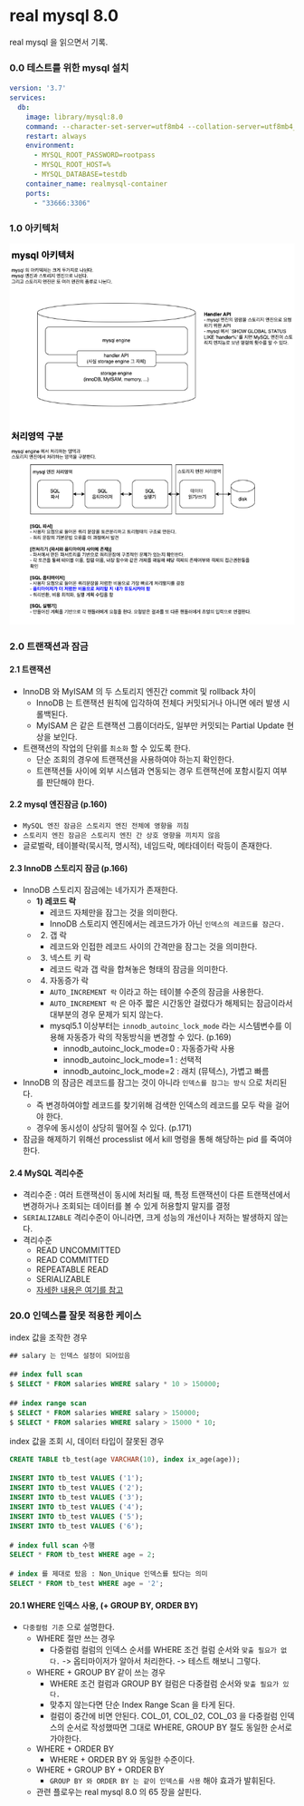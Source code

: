 # real mysql 8.0
real mysql 을 읽으면서 기록.

### 0.0 테스트를 위한 mysql 설치
```yml
version: '3.7'
services:
  db:
    image: library/mysql:8.0
    command: --character-set-server=utf8mb4 --collation-server=utf8mb4_unicode_ci
    restart: always
    environment:
      - MYSQL_ROOT_PASSWORD=rootpass
      - MYSQL_ROOT_HOST=%
      - MYSQL_DATABASE=testdb
    container_name: realmysql-container
    ports:
      - "33666:3306"
```

### 1.0 아키텍처
<kbd>
  <img alt="" src="../Image/realmysq8.0_chapter04_1.drawio.png" />
</kbd>

### 2.0 트랜잭션과 잠금
#### 2.1 트랜잭션
* InnoDB 와 MyISAM 의 두 스토리지 엔진간 commit 및 rollback 차이
  * InnoDB 는 트랜잭션 원칙에 입각하여 전체다 커밋되거나 아니면 에러 발생 시 롤백된다.
  * MyISAM 은 같은 트랜잭션 그룹이더라도, 일부만 커밋되는 Partial Update 현상을 보인다.
* 트랜잭션의 작업의 단위를 `최소화` 할 수 있도록 한다.
  * 단순 조회의 경우에 트랜잭션을 사용하여야 하는지 확인한다.
  * 트랜잭션들 사이에 외부 시스템과 연동되는 경우 트랜잭션에 포함시킬지 여부를 판단해야 한다.

#### 2.2 mysql 엔진잠금 (p.160)
* `MySQL 엔진 잠금은 스토리지 엔진 전체에 영향을 끼침`
* `스토리지 엔진 잠금은 스토리지 엔진 간 상호 영향을 끼치지 않음`
* 글로벌락, 테이블락(묵시적, 명시적), 네임드락, 메타데이터 락등이 존재한다.

#### 2.3 InnoDB 스토리지 잠금 (p.166)
* InnoDB 스토리지 잠금에는 네가지가 존재한다.
  * __1) 레코드 락__
    * 레코드 자체만을 잠그는 것을 의미한다.
    * InnoDB 스토리지 엔진에서는 레코드가가 아닌 `인덱스의 레코드를 잠근다.`
  * 2) 갭 락
    * 레코드와 인접한 레코드 사이의 간격만을 잠그는 것을 의미한다.
  * 3) 넥스트 키 락
    * 레코드 락과 갭 락을 합쳐놓은 형태의 잠금을 의미한다.
  * 4) 자동증가 락
    * `AUTO_INCREMENT 락` 이라고 하는 테이블 수준의 잠금을 사용한다.
    * `AUTO_INCREMENT 락` 은 아주 짧은 시간동안 걸렸다가 해제되는 잠금이라서 대부분의 경우 문제가 되지 않는다.
    * mysql5.1 이상부터는 `innodb_autoinc_lock_mode` 라는 시스템변수를 이용해 자동증가 락의 작동방식을 변경할 수 있다. (p.169)
      * innodb_autoinc_lock_mode=0 : 자동증가락 사용
      * innodb_autoinc_lock_mode=1 : 선택적
      * innodb_autoinc_lock_mode=2 : 래치 (뮤텍스), 가볍고 빠름
* InnoDB 의 잠금은 레코드를 잠그는 것이 아니라 `인덱스를 잠그는 방식` 으로 처리된다.
  * 즉 변경하여야할 레코드를 찾기위해 검색한 인덱스의 레코드를 모두 락을 걸어야 한다.
  * 경우에 동시성이 상당히 떨어질 수 있다. (p.171)
* 잠금을 해제하기 위해선 processlist 에서 kill 명령을 통해 해당하는 pid 를 죽여야 한다.

#### 2.4 MySQL 격리수준
* 격리수준 : 여러 트랜잭션이 동시에 처리될 때, 특정 트랜잭션이 다른 트랜잭션에서 변경하거나 조회되는 데이터를 볼 수 있게 허용할지 말지를 결정
* `SERIALIZABLE` 격리수준이 아니라면, 크게 성능의 개선이나 저하는 발생하지 않는다.
* 격리수준
  * READ UNCOMMITTED
  * READ COMMITTED
  * REPEATABLE READ
  * SERIALIZABLE
  * [자세한 내용은 여기를 참고](../database/Transaction_Isolation_Levels.md)


### 20.0 인덱스를 잘못 적용한 케이스
index 값을 조작한 경우
```sql
## salary 는 인덱스 설정이 되어있음

## index full scan
$ SELECT * FROM salaries WHERE salary * 10 > 150000; 

## index range scan
$ SELECT * FROM salaries WHERE salary > 150000; 
$ SELECT * FROM salaries WHERE salary > 15000 * 10; 
```

index 값을 조회 시, 데이터 타입이 잘못된 경우
```sql
CREATE TABLE tb_test(age VARCHAR(10), index ix_age(age));
 
INSERT INTO tb_test VALUES ('1');
INSERT INTO tb_test VALUES ('2');
INSERT INTO tb_test VALUES ('3');
INSERT INTO tb_test VALUES ('4');
INSERT INTO tb_test VALUES ('5');
INSERT INTO tb_test VALUES ('6');

# index full scan 수행
SELECT * FROM tb_test WHERE age = 2;

# index 를 제대로 탔음 : Non_Unique 인덱스를 탔다는 의미
SELECT * FROM tb_test WHERE age = '2';
```

#### 20.1 WHERE 인덱스 사용, (+ GROUP BY, ORDER BY)
* `다중컬럼 기준` 으로 설명한다.
  * WHERE 절만 쓰는 경우
    * 다중컬럼 컬럼의 인덱스 순서를 WHERE 조건 컬럼 순서와 `맞출 필요가 없다.` -> 옵티마이저가 알아서 처리한다. -> 테스트 해보니 그렇다.
  * WHERE + GROUP BY 같이 쓰는 경우
    * WHERE 조건 컬럼과 GROUP BY 컬럼은 다중컬럼 순서와 `맞출 필요가 있다.`
    * 맞추지 않는다면 단순 Index Range Scan 을 타게 된다.
    * 컬럼이 중간에 비면 안된다. COL_01, COL_02, COL_03 을 다중컬럼 인덱스의 순서로 작성했따면 그대로 WHERE, GROUP BY 절도 동일한 순서로 가야한다.
  * WHERE + ORDER BY
    *  WHERE + ORDER BY 와 동일한 수준이다.
  * WHERE + GROUP BY + ORDER BY
    * `GROUP BY 와 ORDER BY 는 같이 인덱스를 사용` 해야 효과가 발휘된다.
  * 관련 플로우는 real mysql 8.0 의 65 장을 살핀다.